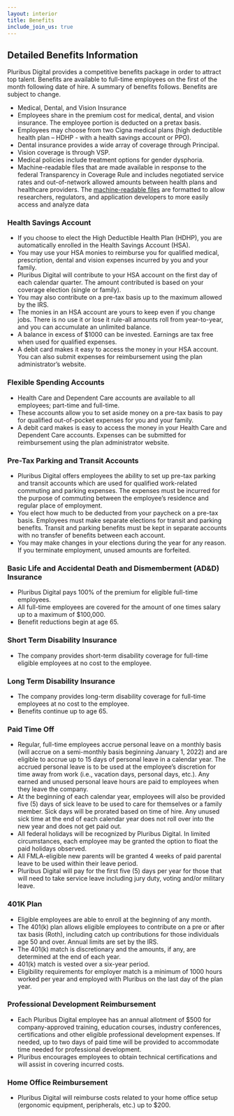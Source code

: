 ```yaml
---
layout: interior
title: Benefits
include_join_us: true
---
```


## Detailed Benefits Information

Pluribus Digital provides a competitive benefits package in order to attract top talent. Benefits are available to full-time employees on the first of the month following date of hire. A summary of benefits follows. Benefits are subject to change.

* Medical, Dental, and Vision Insurance
* Employees share in the premium cost for medical, dental, and vision insurance. The employee portion is deducted on a pretax basis.
* Employees may choose from two Cigna medical plans (high deductible health plan – HDHP - with a health savings account or PPO).
* Dental insurance provides a wide array of coverage through Principal.
* Vision coverage is through VSP.
* Medical policies include treatment options for gender dysphoria.
* Machine-readable files that are made available in response to the federal Transparency in Coverage Rule and includes negotiated service rates and out-of-network allowed amounts between health plans and healthcare providers. The [machine-readable files](https://www.cigna.com/legal/compliance/machine-readable-files) are formatted to allow researchers, regulators, and application developers to more easily access and analyze data

### Health Savings Account

* If you choose to elect the High Deductible Health Plan (HDHP), you are automatically enrolled in the Health Savings Account (HSA).
* You may use your HSA monies to reimburse you for qualified medical, prescription, dental and vision expenses incurred by you and your family.
* Pluribus Digital will contribute to your HSA account on the first day of each calendar quarter.  The amount contributed is based on your coverage election (single or family).
* You may also contribute on a pre-tax basis up to the maximum allowed by the IRS.
* The monies in an HSA account are yours to keep even if you change jobs.  There is no use it or lose it rule-all amounts roll from year-to-year, and you can accumulate an unlimited balance.
* A balance in excess of $1000 can be invested.  Earnings are tax free when used for qualified expenses.
* A debit card makes it easy to access the money in your HSA account.  You can also submit expenses for reimbursement using the plan administrator’s website.

### Flexible Spending Accounts

* Health Care and Dependent Care accounts are available to all employees; part-time and full-time.
* These accounts allow you to set aside money on a pre-tax basis to pay for qualified out-of-pocket expenses for you and your family.
* A debit card makes is easy to access the money in your Health Care and Dependent Care accounts. Expenses can be submitted for reimbursement using the plan administrator website.

### Pre-Tax Parking and Transit Accounts

* Pluribus Digital offers employees the ability to set up pre-tax parking and transit accounts which are used for qualified work-related commuting and parking expenses. The expenses must be incurred for the purpose of commuting between the employee’s residence and regular place of employment.
* You elect how much to be deducted from your paycheck on a pre-tax basis. Employees must make separate elections for transit and parking benefits. Transit and parking benefits must be kept in separate accounts with no transfer of benefits between each account.
* You may make changes in your elections during the year for any reason. If you terminate employment, unused amounts are forfeited.

### Basic Life and Accidental Death and Dismemberment (AD&D) Insurance

* Pluribus Digital pays 100% of the premium for eligible full-time employees.
* All full-time employees are covered for the amount of one times salary up to a maximum of $100,000.
* Benefit reductions begin at age 65.

### Short Term Disability Insurance

* The company provides short-term disability coverage for full-time eligible employees at no cost to the employee.

### Long Term Disability Insurance

* The company provides long-term disability coverage for full-time employees at no cost to the employee.
* Benefits continue up to age 65.

### Paid Time Off

* Regular, full-time employees accrue personal leave on a monthly basis (will accrue on a semi-monthly basis beginning January 1, 2022) and are eligible to accrue up to 15 days of personal leave in a calendar year. The accrued personal leave is to be used at the employee’s discretion for time away from work (i.e., vacation days, personal days, etc.).  Any earned and unused personal leave hours are paid to employees when they leave the company.
* At the beginning of each calendar year, employees will also be provided five (5) days of sick leave to be used to care for themselves or a family member.  Sick days will be prorated based on time of hire.  Any unused sick time at the end of each calendar year does not roll over into the new year and does not get paid out.
* All federal holidays will be recognized by Pluribus Digital. In limited circumstances, each employee may be granted the option to float the paid holidays observed.
* All FMLA-eligible new parents will be granted 4 weeks of paid parental leave to be used within their leave period.
* Pluribus Digital will pay for the first five (5) days per year for those that will need to take service leave including jury duty, voting and/or military leave.


### 401K Plan

* Eligible employees are able to enroll at the beginning of any month.
* The 401(k) plan allows eligible employees to contribute on a pre or after tax basis (Roth), including catch up contributions for those individuals age 50 and over. Annual limits are set by the IRS.
* The 401(k) match is discretionary and the amounts, if any, are determined at the end of each year.
* 401(k) match is vested over a six-year period.
* Eligibility requirements for employer match is a minimum of 1000 hours worked per year and employed with Pluribus on the last day of the plan year.

### Professional Development Reimbursement

* Each Pluribus Digital employee has an annual allotment of $500 for company-approved training, education courses, industry conferences, certifications and other eligible professional development expenses.  If needed, up to two days of paid time will be provided to accommodate time needed for professional development.
* Pluribus encourages employees to obtain technical certifications and will assist in covering incurred costs.

### Home Office Reimbursement

* Pluribus Digital will reimburse costs related to your home office setup (ergonomic equipment, peripherals, etc.) up to $200.


